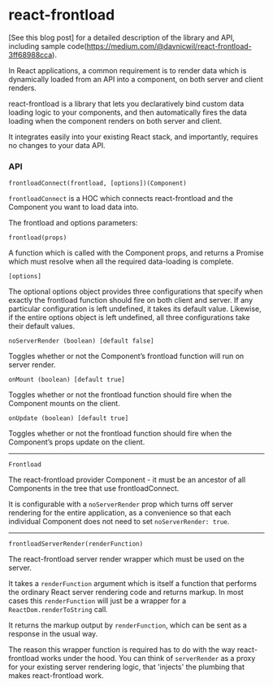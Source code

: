 # react-frontload

[See this blog post] for a detailed description of the library and API, including sample code(https://medium.com/@davnicwil/react-frontload-3ff68988cca).

In React applications, a common requirement is to render data which is dynamically loaded from an API into a component, on both server and client renders.

react-frontload is a library that lets you declaratively bind custom data loading logic to your components, and then automatically fires the data loading when the component renders on both server and client. 

It integrates easily into your existing React stack, and importantly, requires no changes to your data API.

### API

`frontloadConnect(frontload, [options])(Component)`

`frontloadConnect` is a HOC which connects react-frontload and the Component you want to load data into.

The frontload and options parameters:

`frontload(props)`

A function which is called with the Component props, and returns a Promise which must resolve when all the required data-loading is complete.

`[options]`

The optional options object provides three configurations that specify when exactly the frontload function should fire on both client and server. If any particular configuration is left undefined, it takes its default value. Likewise, if the entire options object is left undefined, all three configurations take their default values.

`noServerRender (boolean) [default false]`

Toggles whether or not the Component’s frontload function will run on server render.

`onMount (boolean) [default true]`

Toggles whether or not the frontload function should fire when the Component mounts on the client.

`onUpdate (boolean) [default true]`

Toggles whether or not the frontload function should fire when the Component’s props update on the client.

___

`Frontload`

The react-frontload provider Component - it must be an ancestor of all Components in the tree that use frontloadConnect.

It is configurable with a `noServerRender` prop which turns off server rendering for the entire application, as a convenience so that each individual Component does not need to set `noServerRender: true`.

___

`frontloadServerRender(renderFunction)`

The react-frontload server render wrapper which must be used on the server.

It takes a `renderFunction` argument which is itself a function that performs the ordinary React server rendering code and returns markup. In most cases this `renderFunction` will just be a wrapper for a `ReactDom.renderToString` call.

It returns the markup output by `renderFunction`, which can be sent as a response in the usual way.

The reason this wrapper function is required has to do with the way react-frontload works under the hood. You can think of `serverRender` as a proxy for your existing server rendering logic, that 'injects' the plumbing that makes react-frontload work.



